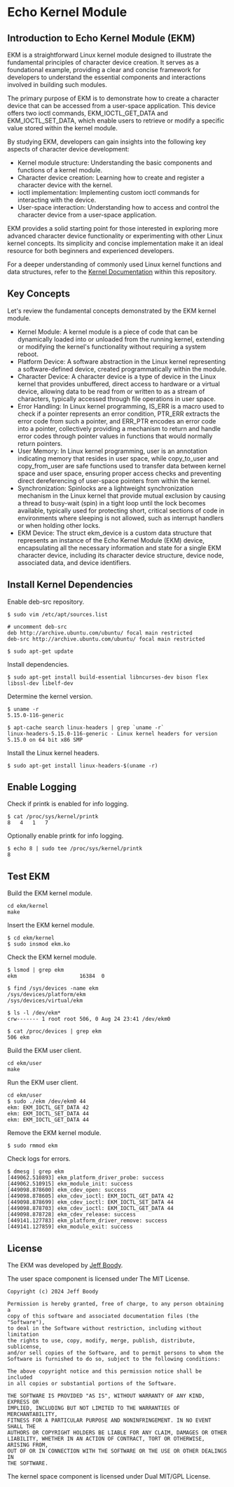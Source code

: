 Echo Kernel Module
==================

Introduction to Echo Kernel Module (EKM)
----------------------------------------

EKM is a straightforward Linux kernel module designed to
illustrate the fundamental principles of character device
creation. It serves as a foundational example, providing a
clear and concise framework for developers to understand the
essential components and interactions involved in building
such modules.

The primary purpose of EKM is to demonstrate how to create a
character device that can be accessed from a user-space
application. This device offers two ioctl commands,
EKM_IOCTL_GET_DATA and EKM_IOCTL_SET_DATA, which enable
users to retrieve or modify a specific value stored within
the kernel module.

By studying EKM, developers can gain insights into the
following key aspects of character device development:

* Kernel module structure: Understanding the basic
  components and functions of a kernel module.
* Character device creation: Learning how to create and
  register a character device with the kernel.
* ioctl implementation: Implementing custom ioctl commands
  for interacting with the device.
* User-space interaction: Understanding how to access and
  control the character device from a user-space application.

EKM provides a solid starting point for those interested in
exploring more advanced character device functionality or
experimenting with other Linux kernel concepts. Its
simplicity and concise implementation make it an ideal
resource for both beginners and experienced developers.

For a deeper understanding of commonly used Linux kernel
functions and data structures, refer to the
[Kernel Documentation](readme-kernel.md) within this
repository.

Key Concepts
------------

Let's review the fundamental concepts demonstrated by the
EKM kernel module.

* Kernel Module: A kernel module is a piece of code that can
  be dynamically loaded into or unloaded from the running
  kernel, extending or modifying the kernel's functionality
  without requiring a system reboot.
* Platform Device: A software abstraction in the Linux
  kernel representing a software-defined device, created
  programmatically within the module.
* Character Device: A character device is a type of device
  in the Linux kernel that provides unbuffered, direct
  access to hardware or a virtual device, allowing data to
  be read from or written to as a stream of characters,
  typically accessed through file operations in user space.
* Error Handling: In Linux kernel programming, IS_ERR is a
  macro used to check if a pointer represents an error
  condition, PTR_ERR extracts the error code from such a
  pointer, and ERR_PTR encodes an error code into a pointer,
  collectively providing a mechanism to return and handle
  error codes through pointer values in functions that would
  normally return pointers.
* User Memory: In Linux kernel programming, user is an
  annotation indicating memory that resides in user space,
  while copy_to_user and copy_from_user are safe functions
  used to transfer data between kernel space and user space,
  ensuring proper access checks and preventing direct
  dereferencing of user-space pointers from within the
  kernel.
* Synchronization: Spinlocks are a lightweight
  synchronization mechanism in the Linux kernel that provide
  mutual exclusion by causing a thread to busy-wait (spin)
  in a tight loop until the lock becomes available,
  typically used for protecting short, critical sections of
  code in environments where sleeping is not allowed, such
  as interrupt handlers or when holding other locks.
* EKM Device: The struct ekm_device is a custom data
  structure that represents an instance of the Echo Kernel
  Module (EKM) device, encapsulating all the necessary
  information and state for a single EKM character device,
  including its character device structure, device node,
  associated data, and device identifiers.

Install Kernel Dependencies
---------------------------

Enable deb-src repository.

	$ sudo vim /etc/apt/sources.list

	# uncomment deb-src
	deb http://archive.ubuntu.com/ubuntu/ focal main restricted
	deb-src http://archive.ubuntu.com/ubuntu/ focal main restricted

	$ sudo apt-get update

Install dependencies.

	$ sudo apt-get install build-essential libncurses-dev bison flex libssl-dev libelf-dev

Determine the kernel version.

	$ uname -r
	5.15.0-116-generic

	$ apt-cache search linux-headers | grep `uname -r`
	linux-headers-5.15.0-116-generic - Linux kernel headers for version 5.15.0 on 64 bit x86 SMP

Install the Linux kernel headers.

	$ sudo apt-get install linux-headers-$(uname -r)

Enable Logging
--------------

Check if printk is enabled for info logging.

	$ cat /proc/sys/kernel/printk
	8	4	1	7

Optionally enable printk for info logging.

	$ echo 8 | sudo tee /proc/sys/kernel/printk
	8

Test EKM
--------

Build the EKM kernel module.

	cd ekm/kernel
	make

Insert the EKM kernel module.

	$ cd ekm/kernel
	$ sudo insmod ekm.ko

Check the EKM kernel module.

	$ lsmod | grep ekm
	ekm                    16384  0

	$ find /sys/devices -name ekm
	/sys/devices/platform/ekm
	/sys/devices/virtual/ekm

	$ ls -l /dev/ekm*
	crw------- 1 root root 506, 0 Aug 24 23:41 /dev/ekm0

	$ cat /proc/devices | grep ekm
	506 ekm

Build the EKM user client.

	cd ekm/user
	make

Run the EKM user client.

	cd ekm/user
	$ sudo ./ekm /dev/ekm0 44
	ekm: EKM_IOCTL_GET_DATA 42
	ekm: EKM_IOCTL_SET_DATA 44
	ekm: EKM_IOCTL_GET_DATA 44

Remove the EKM kernel module.

	$ sudo rmmod ekm

Check logs for errors.

	$ dmesg | grep ekm
	[449062.510893] ekm_platform_driver_probe: success
	[449062.510915] ekm_module_init: success
	[449098.878600] ekm_cdev_open: success
	[449098.878605] ekm_cdev_ioctl: EKM_IOCTL_GET_DATA 42
	[449098.878699] ekm_cdev_ioctl: EKM_IOCTL_SET_DATA 44
	[449098.878703] ekm_cdev_ioctl: EKM_IOCTL_GET_DATA 44
	[449098.878728] ekm_cdev_release: success
	[449141.127783] ekm_platform_driver_remove: success
	[449141.127859] ekm_module_exit: success

License
-------

The EKM was developed by
[Jeff Boody](mailto:jeffboody@gmail.com).

The user space component is licensed under The MIT License.

	Copyright (c) 2024 Jeff Boody

	Permission is hereby granted, free of charge, to any person obtaining a
	copy of this software and associated documentation files (the "Software"),
	to deal in the Software without restriction, including without limitation
	the rights to use, copy, modify, merge, publish, distribute, sublicense,
	and/or sell copies of the Software, and to permit persons to whom the
	Software is furnished to do so, subject to the following conditions:

	The above copyright notice and this permission notice shall be included
	in all copies or substantial portions of the Software.

	THE SOFTWARE IS PROVIDED "AS IS", WITHOUT WARRANTY OF ANY KIND, EXPRESS OR
	IMPLIED, INCLUDING BUT NOT LIMITED TO THE WARRANTIES OF MERCHANTABILITY,
	FITNESS FOR A PARTICULAR PURPOSE AND NONINFRINGEMENT. IN NO EVENT SHALL THE
	AUTHORS OR COPYRIGHT HOLDERS BE LIABLE FOR ANY CLAIM, DAMAGES OR OTHER
	LIABILITY, WHETHER IN AN ACTION OF CONTRACT, TORT OR OTHERWISE, ARISING FROM,
	OUT OF OR IN CONNECTION WITH THE SOFTWARE OR THE USE OR OTHER DEALINGS IN
	THE SOFTWARE.

The kernel space component is licensed under Dual MIT/GPL License.
